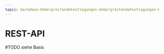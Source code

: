 ```yaml
---
topic: markdown-UebergreifendeFestlegungen-UebergreifendeFestlegungen-Rest
---
```

# REST-API

#TODO siehe Basis